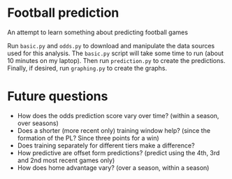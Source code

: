 # Football prediction 

An attempt to learn something about predicting football games

Run `basic.py` and `odds.py` to download and manipulate the data sources used for this analysis.
The `basic.py` script will take some time to run (about 10 minutes on my laptop).
Then run `prediction.py` to create the predictions.
Finally, if desired, run `graphing.py` to create the graphs.

# Future questions

 - How does the odds prediction score vary over time? (within a season, over seasons)
 - Does a shorter (more recent only) training window help? 
   (since the formation of the PL? Since three points for a win)
 - Does training separately for different tiers make a difference?
 - How predictive are offset form predictions? 
   (predict using the 4th, 3rd and 2nd most recent games only)
 - How does home advantage vary? (over a season, within a season)
   


